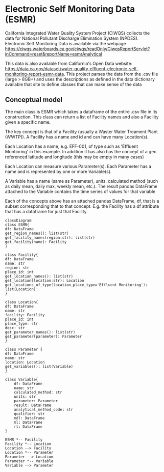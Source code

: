 # Electronic Self Monitoring Data (ESMR)

California Integrated Water Quality System Project (CIWQS) collects the data for National Pollutant Discharge Elimination System (NPDES). Electronic Self Monitoring Data is available via the webpage https://ciwqs.waterboards.ca.gov/ciwqs/readOnly/CiwqsReportServlet?inCommand=reset&reportName=esmrAnalytical

This data is also available from California's Open Data website: https://data.ca.gov/dataset/water-quality-effluent-electronic-self-monitoring-report-esmr-data. This project parses the data from the .csv file (large > 8GB+) and uses the descriptions as defined in the data dictionary available that site to define classes that can make sense of the data

## Conceptual model

The main class is ESMR which takes a dataframe of the entire .csv file in its construction. This class can return a list of Facility names and also a Facility given a specific name.

The key concept is that of a Facility (usually a Waster Water Treament Plant (WWTP)). A Facility has a name and id and can have many Location(s).

Each Location has a name, e.g. EFF-001, of type such as 'Effluent Montioring' in this example. In addition it has also has the concept of a geo referenced latitude and longitude (this may be empty in many cases)

Each Location can measure various Parameter(s). Each Parameter has a name and is represented by one or more Variable(s).

A Variable has a name (same as Parameter), units, calculated method (such as daily mean, daily max, weekly mean, etc.). The result pandas DataFrame attached to the Variable contains the time series of values for that variable

Each of the concepts above has an attached pandas DataFrame, df, that is a subset corresponding that to that concept. E.g. the Facility has a df attribute that has a dataframe for just that Facility.

```mermaid
classDiagram
class ESMR{
df: DataFrame
get_region_names(): list(str)
get_facility_names(region:str): list(str)
get_facility(name): Facility
}

class Facility{
df: DataFrame
name: str
region: str
place_id: int
get_location_names(): list(str)
get_location(location:str): Location
get_locations_of_type(location_place_type='Effluent Monitoring'): list(Location)
}

class Location{
df: DataFrame
name: str
facility: Facility
place_id: int
place_type: str
desc: str
get_parameter_names(): list(str)
get_parameter(parameter): Parameter
}

class Parameter {
df: DataFrame
name: str
location: Location
get_variables(): list(Variable)
}

class Variable{
    df: DataFrame
    name: str
    calculated_method: str
    units: str
    parameter: Parameter
    result: DataFrame 
    analytical_method_code: str
    qualifier: str
    mdl: DataFrame
    ml: DataFrame
    rl: DataFrame
}

ESMR *-- Facility
Facility *-- Location
Location --> Facility
Location *-- Parameter
Parameter --> Location
Parameter *-- Variable
Variable --> Parameter
```